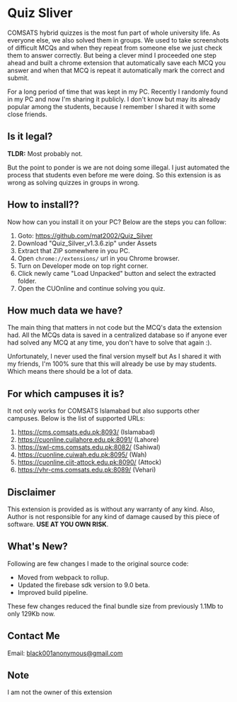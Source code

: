 # Quiz Sliver

COMSATS hybrid quizzes is the most fun part of whole university life. As everyone else, we also solved them in groups. We used to take screenshots of difficult MCQs and when they repeat from someone else we just check them to answer correctly. But being a clever mind I proceeded one step ahead and built a chrome extension that automatically save each MCQ you answer and when that MCQ is repeat it automatically mark the correct and submit.

For a long period of time that was kept in my PC. Recently I randomly found in my PC and now I'm sharing it publicly. I don't know but may its already popular among the students, because I remember I shared it with some close friends.

## Is it legal?
**TLDR:** Most probably not.

But the point to ponder is we are not doing some illegal. I just automated the process that students even before me were doing. So this extension is as wrong as solving quizzes in groups in wrong.

## How to install??

Now how can you install it on your PC? Below are the steps you can follow:

1. Goto: https://github.com/mat2002/Quiz_Silver
2. Download "Quiz_Silver_v1.3.6.zip" under Assets
2. Extract that ZIP somewhere in you PC.
3. Open `chrome://extensions/` url in you Chrome browser.
4. Turn on Developer mode on top right corner.
5. Click newly came "Load Unpacked" button and select the extracted folder.
6. Open the CUOnline and continue solving you quiz.


## How much data we have?
The main thing that matters in not code but the MCQ's data the extension had. All the MCQs data is saved in a centralized database so if anyone ever had solved any MCQ at any time, you don't have to solve that again :).

Unfortunately, I never used the final version myself but As I shared it with my friends, I'm 100% sure that this will already be use by may students. Which means there should be a lot of data.


## For which campuses it is?
It not only works for COMSATS Islamabad but also supports other campuses. Below is the list of supported URLs:

1. https://cms.comsats.edu.pk:8093/ (Islamabad)
2. https://cuonline.cuilahore.edu.pk:8091/ (Lahore)
3. https://swl-cms.comsats.edu.pk:8082/ (Sahiwal)
4. https://cuonline.cuiwah.edu.pk:8095/ (Wah)
5. https://cuonline.ciit-attock.edu.pk:8090/ (Attock)
6. https://vhr-cms.comsats.edu.pk:8089/ (Vehari)

## Disclaimer

This extension is provided as is without any warranty of any kind. Also, Author is not responsible for any kind of damage caused by this piece of software. **USE AT YOU OWN RISK**.

## What's New?

Following are few changes I made to the original source code:

* Moved from webpack to rollup.
* Updated the firebase sdk version to 9.0 beta.
* Improved build pipeline.

These few changes reduced the final bundle size from previously 1.1Mb to only 129Kb now.

## Contact Me

Email: black001anonymous@gmail.com

## Note

I am not the owner of this extension
